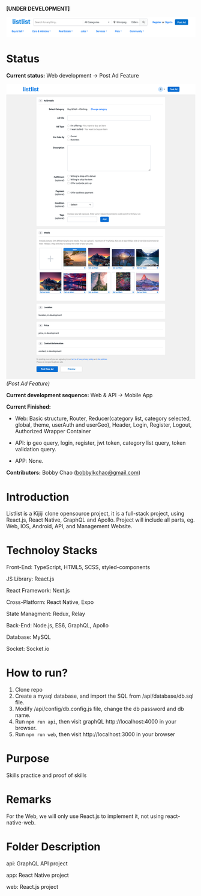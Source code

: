 **[UNDER DEVELOPMENT]**

![ScreenShot](https://raw.githubusercontent.com/bobbylkchao/listlist/main/doc/screenshoot/web-header.png)

# Status

**Current status:** Web development -> Post Ad Feature

![ScreenShot](https://raw.githubusercontent.com/bobbylkchao/listlist/main/doc/screenshoot/web-post-ad.png)
*(Post Ad Feature)*

**Current development sequence:** Web & API -> Mobile App

**Current Finished:** 

- Web: Basic structure, Router, Reducer(category list, category selected, global, theme, userAuth and userGeo), Header, Login, Register, Logout, Authorized Wrapper Container

- API: ip geo query, login, register, jwt token, category list query, token validation query.

- APP: None.

**Contributors:** Bobby Chao (bobbylkchao@gmail.com)

# Introduction

Listlist is a Kijiji clone opensource project, it is a full-stack project, using React.js, React Native, GraphQL and Apollo.
Project will include all parts, eg. Web, IOS, Android, API, and Management Website.

# Technoloy Stacks

Front-End: TypeScript, HTML5, SCSS, styled-components

JS Library: React.js

React Framework: Next.js

Cross-Platform: React Native, Expo

State Managment: Redux, Relay

Back-End: Node.js, ES6, GraphQL, Apollo

Database: MySQL

Socket: Socket.io

# How to run?

1. Clone repo
2. Create a mysql database, and import the SQL from /api/database/db.sql file.
3. Modify /api/config/db.config.js file, change the db password and db name.
4. Run `npm run api`, then visit graphQL http://localhost:4000 in your browser.
5. Run `npm run web`, then visit http://localhost:3000 in your browser

# Purpose

Skills practice and proof of skills

# Remarks

For the Web, we will only use React.js to implement it, not using react-native-web.

# Folder Description

api: GraphQL API project

app: React Native project

web: React.js project
